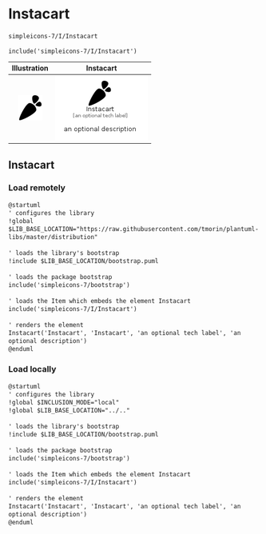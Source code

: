 # Instacart


```text
simpleicons-7/I/Instacart
```

```text
include('simpleicons-7/I/Instacart')
```



| Illustration | Instacart |
| :---: | :---: |
| ![illustration for Illustration](../../simpleicons-7/I/Instacart.png) | ![illustration for Instacart](../../simpleicons-7/I/Instacart.Local.png) |




## Instacart

### Load remotely
```plantuml
@startuml
' configures the library
!global $LIB_BASE_LOCATION="https://raw.githubusercontent.com/tmorin/plantuml-libs/master/distribution"

' loads the library's bootstrap
!include $LIB_BASE_LOCATION/bootstrap.puml

' loads the package bootstrap
include('simpleicons-7/bootstrap')

' loads the Item which embeds the element Instacart
include('simpleicons-7/I/Instacart')

' renders the element
Instacart('Instacart', 'Instacart', 'an optional tech label', 'an optional description')
@enduml
```

### Load locally
```plantuml
@startuml
' configures the library
!global $INCLUSION_MODE="local"
!global $LIB_BASE_LOCATION="../.."

' loads the library's bootstrap
!include $LIB_BASE_LOCATION/bootstrap.puml

' loads the package bootstrap
include('simpleicons-7/bootstrap')

' loads the Item which embeds the element Instacart
include('simpleicons-7/I/Instacart')

' renders the element
Instacart('Instacart', 'Instacart', 'an optional tech label', 'an optional description')
@enduml
```

